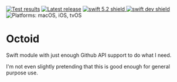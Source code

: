 [comment]: <> (Header Generated by ActionStatus 1.0.2 - 269)

[![Test results][tests shield]][actions] [![Latest release][release shield]][releases] [![swift 5.2 shield] ![swift dev shield]][swift] ![Platforms: macOS, iOS, tvOS][platforms shield]

[release shield]: https://img.shields.io/github/v/release/elegantchaos/Octoid
[platforms shield]: https://img.shields.io/badge/platforms-macOS_iOS_tvOS-lightgrey.svg?style=flat "macOS, iOS, tvOS"
[tests shield]: https://github.com/elegantchaos/Octoid/workflows/Tests/badge.svg
[swift 5.2 shield]: https://img.shields.io/badge/swift-5.2-F05138.svg "Swift 5.2"
[swift dev shield]: https://img.shields.io/badge/swift-dev-F05138.svg "Swift dev"

[swift]: https://swift.org
[releases]: https://github.com/elegantchaos/Octoid/releases
[actions]: https://github.com/elegantchaos/Octoid/actions

[comment]: <> (End of ActionStatus Header)

# Octoid

Swift module with just enough Github API support to do what I need.

I'm not even slightly pretending that this is good enough for general purpose use.


